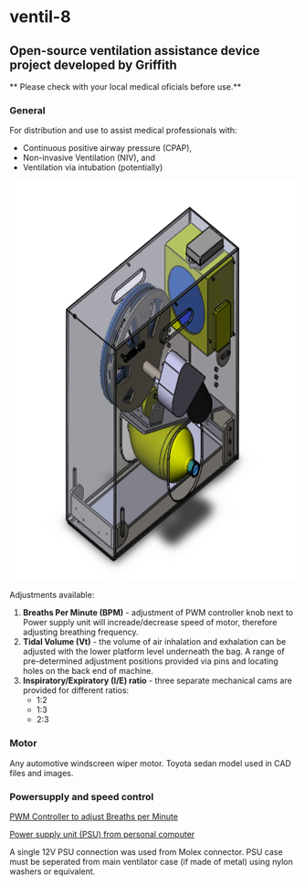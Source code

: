 # ventil-8

## Open-source ventilation assistance device project developed by Griffith 

** Please check with your local medical oficials before use.**


### General

For distribution and use to assist medical professionals with:

* Continuous positive airway pressure (CPAP), 
* Non-invasive Ventilation (NIV), and 
* Ventilation via intubation (potentially) 


<img align="centre" width="700" height="700" src="/images/cad1.png">

Adjustments available:

1. **Breaths Per Minute (BPM)** - adjustment of PWM controller knob next to Power supply unit will increade/decrease speed of motor, therefore adjusting breathing frequency.
1. **Tidal Volume (Vt)** - the volume of air inhalation and exhalation can be adjusted with the lower platform level underneath the bag. A range of pre-determined adjustment positions provided via pins and locating holes on the back end of machine.
1. **Inspiratory/Expiratory (I/E) ratio** - three separate mechanical cams are provided for different ratios:
   * 1:2
   * 1:3
   * 2:3


### Motor
Any automotive windscreen wiper motor. Toyota sedan model used in CAD files and images.


### Powersupply and speed control 

[PWM Controller to adjust Breaths per Minute](https://www.jaycar.com.au/12vdc-8a-dimmer-motor-speed-controller/p/MP3209)

[Power supply unit (PSU) from personal computer](https://www.electronics-tutorials.ws/blog/convert-atx-psu-to-bench-supply.html)

A single 12V PSU connection was used from Molex connector. PSU case must be seperated from main ventilator case (if made of metal) using nylon washers or equivalent.
